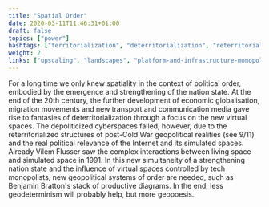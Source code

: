 ```yaml
---
title: "Spatial Order"
date: 2020-03-11T11:46:31+01:00
draft: false
topics: ["power"]
hashtags: ["territorialization", "deterritorialization", "reterritorialization"]
weight: 2
links: ["upscaling", "landscapes", "platform-and-infrastructure-monopolies", "extractivism"]
---
```


For a long time we only knew spatiality in the context of political order, embodied by the emergence and strengthening of the nation state. At the end of the 20th century, the further development of economic globalisation, migration movements and new transport and communication media gave rise to fantasies of deterritorialization through a focus on the new virtual spaces. The depoliticized cyberspaces failed, however, due to the reterritorialized structures of post-Cold War geopolitical realities (see 9/11) and the real political relevance of the Internet and its simulated spaces. Already Vilem Flusser saw the complex interactions between living space and simulated space in 1991. In this new simultaneity of a strengthening nation state and the influence of virtual spaces controlled by tech monopolists, new geopolitical systems of order are needed, such as Benjamin Bratton's stack of productive diagrams. In the end, less geodeterminism will probably help, but more geopoesis.